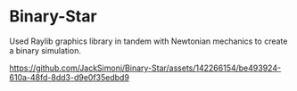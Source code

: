 # Binary-Star
Used Raylib graphics library in tandem with Newtonian mechanics to create a binary simulation.


https://github.com/JackSimoni/Binary-Star/assets/142266154/be493924-610a-48fd-8dd3-d9e0f35edbd9

